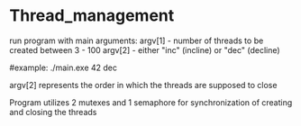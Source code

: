 # Thread_management

run program with main arguments:
argv[1] - number of threads to be created between 3 - 100
argv[2] - either "inc" (incline) or "dec" (decline)

#example:
./main.exe 42 dec

argv[2] represents the order in which the threads are supposed to close

Program utilizes 2 mutexes and 1 semaphore for synchronization of creating and closing the threads
